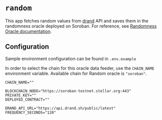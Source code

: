 # `random`

This app fetches random values from [drand](https://drand.love) API and saves them in the randomness oracle deployed on Soroban. For reference, see [Randomness Oracle documentation](https://github.com/diadata-org/diadata/blob/master/documentation/oracle-documentation/randomness-oracle.md).

## Configuration

Sample environment configuration can be found in `.env.example`

In order to select the chain for this oracle data feeder, use the `CHAIN_NAME` environment variable. Available chain for Random oracle is `"soroban"`.

```properties
CHAIN_NAME=""

BLOCKCHAIN_NODE="https://soroban-testnet.stellar.org:443"
PRIVATE_KEY=""
DEPLOYED_CONTRACT=""

DRAND_API_URL="https://api.drand.sh/public/latest"
FREQUENCY_SECONDS="120"
```
